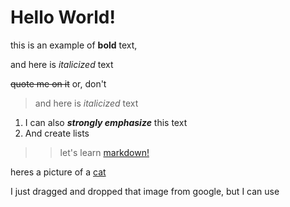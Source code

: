 # Hello World!

this is an example of **bold** text,

and here is *italicized* text

~~quote me on it~~ or, don't 

> and here is *italicized* text
1. I can also ***strongly emphasize*** this text
2. And create lists 
>> let's learn [markdown!](github.com/cherrera1208/reading-notes/markdown.md)

heres a picture of a [cat](https://user-images.githubusercontent.com/107902478/174714099-25a0f862-9b60-408f-ac4a-a6cca4b92cdf.jpg)

I just dragged and dropped that image from google, but I can use 


